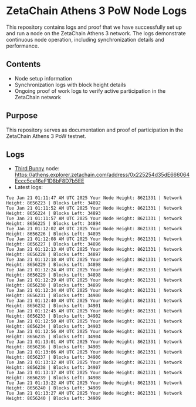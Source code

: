# ZetaChain Athens 3 PoW Node Logs
This repository contains logs and proof that we have successfully set up and run a node on the ZetaChain Athens 3 network. The logs demonstrate continuous node operation, including synchronization details and performance.

## Contents
- Node setup information
- Synchronization logs with block height details
- Ongoing proof of work logs to verify active participation in the ZetaChain network

## Purpose
This repository serves as documentation and proof of participation in the ZetaChain Athens 3 PoW testnet.

## Logs

- [Third Bunny](https://thirdbunny.xyz/) node: https://athens.explorer.zetachain.com/address/0x225254d35dE666064Eccc5ce16eF1D8bF8D7b5EE
- Latest logs:
```
Tue Jan 21 01:11:47 AM UTC 2025 Your Node Height: 8621331 | Network Height: 8656223 | Blocks Left: 34892
Tue Jan 21 01:11:52 AM UTC 2025 Your Node Height: 8621331 | Network Height: 8656224 | Blocks Left: 34893
Tue Jan 21 01:11:57 AM UTC 2025 Your Node Height: 8621331 | Network Height: 8656225 | Blocks Left: 34894
Tue Jan 21 01:12:02 AM UTC 2025 Your Node Height: 8621331 | Network Height: 8656226 | Blocks Left: 34895
Tue Jan 21 01:12:08 AM UTC 2025 Your Node Height: 8621331 | Network Height: 8656227 | Blocks Left: 34896
Tue Jan 21 01:12:13 AM UTC 2025 Your Node Height: 8621331 | Network Height: 8656228 | Blocks Left: 34897
Tue Jan 21 01:12:18 AM UTC 2025 Your Node Height: 8621331 | Network Height: 8656229 | Blocks Left: 34898
Tue Jan 21 01:12:24 AM UTC 2025 Your Node Height: 8621331 | Network Height: 8656229 | Blocks Left: 34898
Tue Jan 21 01:12:29 AM UTC 2025 Your Node Height: 8621331 | Network Height: 8656230 | Blocks Left: 34899
Tue Jan 21 01:12:34 AM UTC 2025 Your Node Height: 8621331 | Network Height: 8656231 | Blocks Left: 34900
Tue Jan 21 01:12:40 AM UTC 2025 Your Node Height: 8621331 | Network Height: 8656232 | Blocks Left: 34901
Tue Jan 21 01:12:45 AM UTC 2025 Your Node Height: 8621331 | Network Height: 8656233 | Blocks Left: 34902
Tue Jan 21 01:12:50 AM UTC 2025 Your Node Height: 8621331 | Network Height: 8656234 | Blocks Left: 34903
Tue Jan 21 01:12:56 AM UTC 2025 Your Node Height: 8621331 | Network Height: 8656235 | Blocks Left: 34904
Tue Jan 21 01:13:01 AM UTC 2025 Your Node Height: 8621331 | Network Height: 8656236 | Blocks Left: 34905
Tue Jan 21 01:13:06 AM UTC 2025 Your Node Height: 8621331 | Network Height: 8656237 | Blocks Left: 34906
Tue Jan 21 01:13:12 AM UTC 2025 Your Node Height: 8621331 | Network Height: 8656238 | Blocks Left: 34907
Tue Jan 21 01:13:17 AM UTC 2025 Your Node Height: 8621331 | Network Height: 8656239 | Blocks Left: 34908
Tue Jan 21 01:13:22 AM UTC 2025 Your Node Height: 8621331 | Network Height: 8656240 | Blocks Left: 34909
Tue Jan 21 01:13:27 AM UTC 2025 Your Node Height: 8621331 | Network Height: 8656240 | Blocks Left: 34909
```
